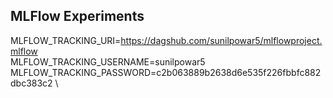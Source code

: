 ## MLFlow Experiments

MLFLOW_TRACKING_URI=https://dagshub.com/sunilpowar5/mlflowproject.mlflow \
MLFLOW_TRACKING_USERNAME=sunilpowar5 \
MLFLOW_TRACKING_PASSWORD=c2b063889b2638d6e535f226fbbfc882dbc383c2 \

